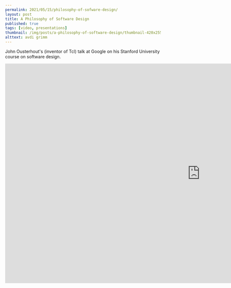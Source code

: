 ```yaml
---
permalink: 2021/05/15/philosophy-of-sofware-design/
layout: post
title: A Philosophy of Software Design
published: true
tags: [video, presentations]
thumbnail: /img/posts/a-philosophy-of-software-design/thumbnail-420x255.png
alttext: avdi grimm
---
```


John Ousterhout's (inventor of Tcl) talk at Google on his Stanford University course on software design.

<iframe width="1262" height="710" src="https://www.youtube.com/embed/bmSAYlu0NcY" title="YouTube video player" frameborder="0" allow="accelerometer; autoplay; clipboard-write; encrypted-media; gyroscope; picture-in-picture" allowfullscreen></iframe>
